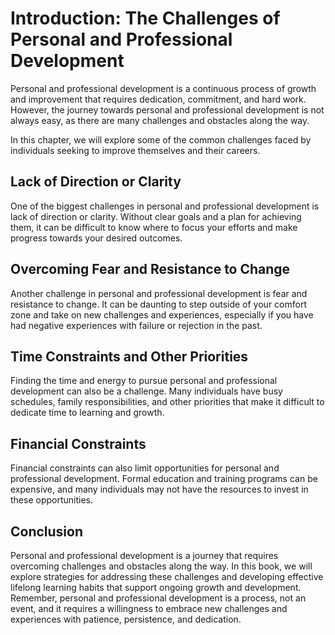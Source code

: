 Introduction: The Challenges of Personal and Professional Development
=====================================================================

Personal and professional development is a continuous process of growth and improvement that requires dedication, commitment, and hard work. However, the journey towards personal and professional development is not always easy, as there are many challenges and obstacles along the way.

In this chapter, we will explore some of the common challenges faced by individuals seeking to improve themselves and their careers.

Lack of Direction or Clarity
----------------------------

One of the biggest challenges in personal and professional development is lack of direction or clarity. Without clear goals and a plan for achieving them, it can be difficult to know where to focus your efforts and make progress towards your desired outcomes.

Overcoming Fear and Resistance to Change
----------------------------------------

Another challenge in personal and professional development is fear and resistance to change. It can be daunting to step outside of your comfort zone and take on new challenges and experiences, especially if you have had negative experiences with failure or rejection in the past.

Time Constraints and Other Priorities
-------------------------------------

Finding the time and energy to pursue personal and professional development can also be a challenge. Many individuals have busy schedules, family responsibilities, and other priorities that make it difficult to dedicate time to learning and growth.

Financial Constraints
---------------------

Financial constraints can also limit opportunities for personal and professional development. Formal education and training programs can be expensive, and many individuals may not have the resources to invest in these opportunities.

Conclusion
----------

Personal and professional development is a journey that requires overcoming challenges and obstacles along the way. In this book, we will explore strategies for addressing these challenges and developing effective lifelong learning habits that support ongoing growth and development. Remember, personal and professional development is a process, not an event, and it requires a willingness to embrace new challenges and experiences with patience, persistence, and dedication.
